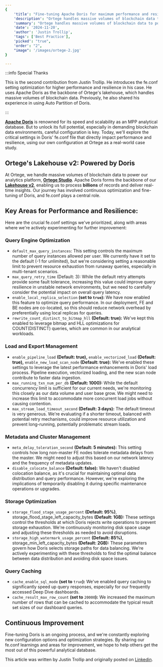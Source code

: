 ```yaml
---
{
    'title': "Fine-tuning Apache Doris for maximum performance and resilience: a deep dive into fe.conf",
    'description': "Ortege handles massive volumes of blockchain data to power its analytics platform, Ortege Studio. Apache Doris forms the backbone of its Lakehouse v2, enabling it to process billions of records and deliver real-time insights.",
    'summary': "Ortege handles massive volumes of blockchain data to power its analytics platform, Ortege Studio. Apache Doris forms the backbone of its Lakehouse v2, enabling it to process billions of records and deliver real-time insights.",
    'date': '2024-11-20',
    'author': 'Justin Trollip',
    'tags': ['Best Practice'],
    'picked': "true",
    'order': "2",
    "image": '/images/ortege-2.jpg'
}

---
```


<!-- 
Licensed to the Apache Software Foundation (ASF) under one
or more contributor license agreements.  See the NOTICE file
distributed with this work for additional information
regarding copyright ownership.  The ASF licenses this file
to you under the Apache License, Version 2.0 (the
"License"); you may not use this file except in compliance
with the License.  You may obtain a copy of the License at

  http://www.apache.org/licenses/LICENSE-2.0

Unless required by applicable law or agreed to in writing,
software distributed under the License is distributed on an
"AS IS" BASIS, WITHOUT WARRANTIES OR CONDITIONS OF ANY
KIND, either express or implied.  See the License for the
specific language governing permissions and limitations
under the License.
-->

:::info Special Thanks

This is the second contribution from Justin Trollip. He introduces the fe.conf setting optimization for higher performance and resilience in his case. He uses Apache Doris as the backbone of Ortege's lakehouse, which handles massive volumes of blockchain data. Previously, he also shared his experience in using Auto Partition of Doris.

:::

**[Apache Doris](https://www.linkedin.com/company/doris-apache/)** is renowned for its speed and scalability as an MPP analytical database. But to unlock its full potential, especially in demanding blockchain data environments, careful configuration is key. Today, we'll explore the critical settings in Doris' fe.conf file that directly impact performance and resilience, using our own configuration at Ortege as a real-world case study.

## Ortege's Lakehouse v2: Powered by Doris

At Ortege, we handle massive volumes of blockchain data to power our analytics platform, **[Ortege Studio](https://app.ortege.ai/dashboard/list)**. Apache Doris forms the backbone of our **[Lakehouse v2](https://docs.ortege.ai/ortege-documentation/ortege-guides/ortege-lakehouse)**, enabling us to process **billions** of records and deliver real-time insights. Our journey has involved continuous optimization and fine-tuning of Doris, and fe.conf plays a central role.

## Key Areas for Performance and Resilience:

Here are the crucial fe.conf settings we've prioritized, along with areas where we're actively experimenting for further improvement:

### Query Engine Optimization

- `default_max_query_instances`: This setting controls the maximum number of query instances allowed per user. We currently have it set to the default (-1 for unlimited), but we're considering setting a reasonable limit to prevent resource exhaustion from runaway queries, especially in multi-tenant scenarios.
- `max_query_retry_time` (Default: 3): While the default retry attempts provide some fault tolerance, increasing this value could improve query resilience in unstable network environments, but we need to carefully consider the potential impact on overall query latency.
- `enable_local_replica_selection` **(set to `true`):**  We have now enabled this feature to optimize query performance. In our deployment, FE and BE nodes are co-located, so this should reduce network overhead by preferentially using local replicas for queries.
- `rewrite_count_distinct_to_bitmap_hll` **(Default: true):** We've kept this enabled to leverage bitmap and HLL optimizations for COUNT(DISTINCT) queries, which are common in our analytical workloads. 

### Load and Export Management

- `enable_pipeline_load` **(Default: true),** `enable_vectorized_load` **(Default: true),** `enable_new_load_scan_node` **(Default: true):** We've enabled these settings to leverage the latest performance enhancements in Doris' load process. Pipeline execution, vectorized loading, and the new scan node contribute to faster data ingestion.
- `max_running_txn_num_per_db` **(Default: 1000):** While the default concurrency limit is sufficient for our current needs, we're monitoring this closely as our data volume and user base grow. We might need to increase this limit to accommodate more concurrent load jobs without causing contention.
- `max_stream_load_timeout_second` **(Default: 3 days):** The default timeout is very generous. We're evaluating if a shorter timeout, balanced with potential retry mechanisms, could improve resource utilization and prevent long-running, potentially problematic stream loads.

### Metadata and Cluster Management

- `meta_delay_toleration_second` **(Default: 5 minutes):** This setting controls how long non-master FE nodes tolerate metadata delays from the master. We might need to adjust this based on our network latency and the frequency of metadata updates. 
- `disable_colocate_balance` **(Default: false):** We haven't disabled colocation balance, as it's crucial for maintaining optimal data distribution and query performance. However, we're exploring the implications of temporarily disabling it during specific maintenance operations or upgrades. 

### Storage Optimization

- `storage_flood_stage_usage_percent` **(Default: 95%)**, storage_flood_stage_left_capacity_bytes **(Default: 1GB):** These settings control the thresholds at which Doris rejects write operations to prevent storage exhaustion. We're continuously monitoring disk space usage and adjusting these thresholds as needed to avoid disruptions.
- `storage_high_watermark_usage_percent` **(Default: 85%)**, storage_min_left_capacity_bytes **(Default: 2GB):** These parameters govern how Doris selects storage paths for data balancing. We're actively experimenting with these thresholds to find the optimal balance between data distribution and avoiding disk space issues. 

### Query Caching

- `cache_enable_sql_mode` **(set to** `true`**):** We've enabled query caching to significantly speed up query responses, especially for our frequently accessed Deep Dive dashboards. 
- `cache_result_max_row_count` **(set to** `20000`**):** We increased the maximum number of rows that can be cached to accommodate the typical result set sizes of our dashboard queries. 

## **Continuous Improvement**

Fine-tuning Doris is an ongoing process, and we're constantly exploring new configuration options and optimization strategies. By sharing our fe.conf learnings and areas for improvement, we hope to help others get the most out of this powerful analytical database.

This article was written by Justin Trollip and originally posted on [Linkedin](https://www.linkedin.com/pulse/fine-tuning-apache-doris-maximum-performance-resilience-deep-dive-jiwac/?trackingId=jJ%2FO3s%2FHRGee3mxQ9LTnxQ%3D%3D).